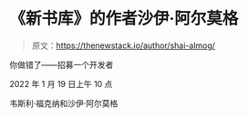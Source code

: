 # 《新书库》的作者沙伊·阿尔莫格

> 原文：<https://thenewstack.io/author/shai-almog/>

你做错了——招募一个开发者

2022 年 1 月 19 日上午 10 点

韦斯利·福克纳和沙伊·阿尔莫格